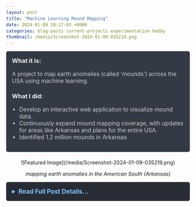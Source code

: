 ```yaml
---
layout: post
title: "Machine Learning Mound Mapping"
date: 2024-01-09 20:17:03 +0000
categories: blog-posts current-projects experimentation hobby
thumbnail: /media/Screenshot-2024-01-09-035219.png
---
```


<div style="padding: 15px; border: 1px solid #555; border-radius: 5px; margin-bottom: 20px; background-color: #333a45;">
  <h3 style="margin-top: 0; color: #eee;">What it is:</h3>
  <p style="font-size: 1.1em; color: #ccc;">A project to map earth anomalies (called 'mounds') across the USA using machine learning.</p>
  
  <h3 style="color: #eee;">What I did:</h3>
  <ul style="font-size: 1.1em; list-style-type: disc; padding-left: 20px; color: #ccc;">
    <li>Develop an interactive web application to visualize mound data.</li>
    <li>Continuously expand mound mapping coverage, with updates for areas like Arkansas and plans for the entire USA.</li>
    <li>Identified 1.2 million mounds in Arkansas</li>
  </ul>
</div>

<div style="text-align: center;" markdown="1">
  ![Featured Image](/media/Screenshot-2024-01-09-035219.png)
  <p><em>mapping earth anomalies in the American South (Arkansas)</em></p>
</div>

<details style="margin-bottom: 20px; background-color: #282c34; padding: 15px; border-radius: 5px; border: 1px solid #444;">
  <summary style="cursor: pointer; font-weight: bold; color: #7cc5ff; font-size: 1.2em;">Read Full Post Details...</summary>
  <div style="padding-top: 15px; color: #bbb;" markdown="1">

# Machine Learning Mound Mapping

-June 2024 update:
Expanding coverage to entire USA
-February 2024 update:
-Arkansas mounds identified

# Problem: The origins

![Featured Image](/media/SmartSelect_20240126_012429_Adobe-Acrobat.jpg)

This project is designed to serve as a tool for researchers, hobbyists, urban/rural planners, and community members, marking the location of each mound in the USA. It aims to raise awareness of the mound problem, while aiding in research in the study of their origin.
This tool allows researchers to:
Study mounds from new perspectives
Perform statistical analysis on data
Use mounds data in various spatial formats
Use mounds data in various software
  </div>
</details>
